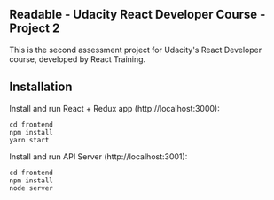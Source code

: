 ## Readable - Udacity React Developer Course - Project 2

This is the second assessment project for Udacity's React Developer course, developed by React Training.

## Installation

Install and run React + Redux app (http://localhost:3000):
```
cd frontend
npm install
yarn start
```

Install and run API Server (http://localhost:3001):
```
cd frontend
npm install
node server
```
